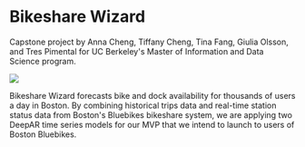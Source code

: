 # Bikeshare Wizard

Capstone project by Anna Cheng, Tiffany Cheng, Tina Fang, Giulia Olsson, and Tres Pimental for UC Berkeley's Master of Information and Data Science program.

![](image/logo.PNG)

Bikeshare Wizard forecasts bike and dock availability for thousands of users a day in Boston. By combining historical trips data and real-time station status data from Boston's Bluebikes bikeshare system, we are applying two DeepAR time series models for our MVP that we intend to launch to users of Boston Bluebikes.
